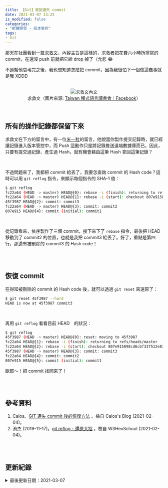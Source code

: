 ```yaml
---
title: 【Git】救回遺失 commit 
date: 2021-03-07 23:25
is_modified: false
categories:
- "軟體開發 › 版本管控"
tags:
- Git
--- 
```


那天在社團看到一篇[求救文](https://www.facebook.com/groups/1403852566495675/permalink/2823371291210455/)，內容主旨是這樣的，求救者把花費六小時所撰寫的 commit，在還沒 push 前就把它給 drop 掉了（允悲 :joy: 
  
不過幫他哀弔完之後，我也想知道怎麼把 commit，因為我很怕下一個做這蠢事就是我 XDDD
<!--more-->
<br>

<center> <img src="https://i.imgur.com/Rq9W4dg.png" alt="求救文內文"></center>
<center  class="imgtext">求救文（圖片來源: <a href="https://www.facebook.com/groups/1403852566495675/permalink/2823371291210455/"  class="imgtext">Taiwan 程式語言讀書會｜Facebook</a>）</center>
<br><br>

## 所有的操作記錄都保留下來

求救文在下方的留言中，有一位[米一粒](https://www.facebook.com/groups/1403852566495675/permalink/2823371291210455/?comment_id=2823410504539867)的留言，他說當你製作提交記錄時，就已經讓記錄進入版本管控中，而 Push 這動作只是將記錄推送遠端數據庫而已。因此，只要有提交過記錄、產生過 Hash，就有機會藉由這筆 Hash 拿回這筆記錄？

<br>

不過問題來了，我都把 commit 給丟了，我要怎查詢 commit 的 Hash code？這時可以用 `git reflog` 指令，來顯示每個指令的 SHA-1 值：
```bash
$ git reflog
fc22a64 (HEAD -> master) HEAD@{0}: rebase -i (finish): returning to refs/heads/master
fc22a64 (HEAD -> master) HEAD@{1}: rebase -i (start): checkout 807e915898cd6cbf337512e83a0ccff1a1551df9
45f3987 HEAD@{2}: commit: commit3
fc22a64 (HEAD -> master) HEAD@{3}: commit: commit2
807e915 HEAD@{4}: commit (initial): commit1
```

<br>

從記錄看來，依序製作了三個 commit，接下來下了 `rebase` 指令，最後把 HEAD 移動到了 commit2 的位置，也就是我把 commit3 給丟了。好了，重點是第四行，那邊有被刪除的 commit3 的 Hash code！

<br><br>

## 恢復 commit

在得知被刪除的 commit 的 Hash code 後，就可以透過 `git reset` 來還原了：

```bash
$ git reset 45f3987 --hard
HEAD is now at 45f3987 commit3
```

<br>

再用 `git reflog` 看看目前 HEAD　的狀況：

```bash
$ git reflog
45f3987 (HEAD -> master) HEAD@{0}: reset: moving to 45f3987
fc22a64 HEAD@{1}: rebase -i (finish): returning to refs/heads/master
fc22a64 HEAD@{2}: rebase -i (start): checkout 807e915898cd6cbf337512e83a0ccff1a1551df9
45f3987 (HEAD -> master) HEAD@{3}: commit: commit3
fc22a64 HEAD@{4}: commit: commit2
807e915 HEAD@{5}: commit (initial): commit1
```

歐耶～！把 commit 找回來了！

<br><br> 

## 參考資料 
1. Calos。[GIT 遺失 commit 後的恢復方法](https://caloskao.org/git-recovery-lost-commit/) 。檢自 Calos's Blog (2021-02-04)。
2. 洧杰 (2019-11-17)。[git reflog - 還原大招](https://w3c.hexschool.com/git/10bf7677) 。檢自 W3HexSchool (2021-02-04)。


<br><br> 

## 更新紀錄
<details class="update_stamp">
  <summary>最後更新日期：2021-03-07</summary>
  <ul>
    <li>2021-03-07 發布</li>
    <li>2021-02-04 完稿</li>
    <li>2021-02-04 起稿</li>
  </ul>
</details>